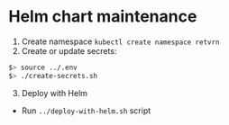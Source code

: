 # Helm chart maintenance

1. Create namespace `kubectl create namespace retvrn`
2. Create or update secrets:
```bash
$> source ../.env
$> ./create-secrets.sh
```

3. Deploy with Helm

- Run `../deploy-with-helm.sh` script